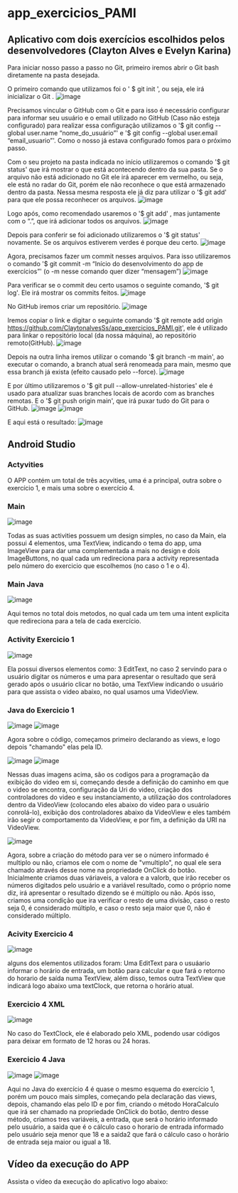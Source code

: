 # app_exercicios_PAMI
## Aplicativo com dois exercícios escolhidos pelos desenvolvedores (Clayton Alves e Evelyn Karina)

Para iniciar nosso passo a passo no Git, primeiro iremos abrir o Git bash diretamente na pasta desejada.

O primeiro comando que utilizamos foi o ' $ git init ', ou seja, ele irá inicializar o Git .
![image](https://github.com/ClaytonalvesSs/app_exercicios_PAMI/assets/127456560/3616d65d-4ad1-4459-b10c-28250cdf0cec)

Precisamos vincular o GitHub com o Git e para isso é necessário configurar para informar seu usuário e o email utilizado no GitHub (Caso não esteja configurado) para realizar essa configuração utilizamos o '$ git config --global user.name “nome_do_usuário”' e '$ git config --global user.email “email_usuario”'. Como o nosso já estava configurado fomos para o próximo passo.

Com o seu projeto na pasta indicada no início utilizaremos o comando '$ git status' que irá mostrar o que está acontecendo dentro da sua pasta. Se o arquivo não está adicionado no Git ele irá aparecer em vermelho, ou seja, ele está no radar do Git, porém ele não reconhece o que está armazenado dentro da pasta. Nessa mesma resposta ele já diz para utilizar o '$ git add' para que ele possa reconhecer os arquivos.
![image](https://github.com/ClaytonalvesSs/app_exercicios_PAMI/assets/127456560/cc8d38b4-14c4-4a5e-a5a0-85e9d01db045)

Logo após, como recomendado usaremos o '$ git add' , mas juntamente com o “.”, que irá adicionar todos os arquivos. 
![image](https://github.com/ClaytonalvesSs/app_exercicios_PAMI/assets/127456560/3c4162cd-fb43-4ec0-937b-eb8a1ff761a7)

Depois para conferir se foi adicionado utilizaremos o '$ git status' novamente. Se os arquivos estiverem verdes é porque deu certo.
![image](https://github.com/ClaytonalvesSs/app_exercicios_PAMI/assets/127456560/f68e21ce-14f0-435b-a59e-e027a394f915)

Agora, precisamos fazer um commit nesses arquivos. Para isso utilizaremos o comando '$ git commit -m “Início do desenvolvimento do app de exercícios”' (o -m nesse comando quer dizer “mensagem”)
![image](https://github.com/ClaytonalvesSs/app_exercicios_PAMI/assets/127456560/40fab2ed-7f01-42a5-b75b-5664f5002ebb)

Para verificar se o commit deu certo usamos o seguinte comando, '$ git log'. Ele irá mostrar os commits feitos.
![image](https://github.com/ClaytonalvesSs/app_exercicios_PAMI/assets/127456560/125facf2-48bf-4df1-9050-44380bb9c797)

No GitHub iremos criar um repositório.
![image](https://github.com/ClaytonalvesSs/app_exercicios_PAMI/assets/127456560/fd8b10f6-296d-4e50-87cd-1be44be5b930)

Iremos copiar o link e digitar o seguinte comando '$ git remote add origin https://github.com/ClaytonalvesSs/app_exercicios_PAMI.git', ele é utilizado para linkar o repositório local (da nossa máquina), ao repositório remoto(GitHub).
![image](https://github.com/ClaytonalvesSs/app_exercicios_PAMI/assets/127456560/2d6900a7-8f79-48d1-8bb9-b5ad532e9273)
 
Depois na outra linha iremos utilizar o comando '$ git branch -m main', ao executar o comando, a branch atual será renomeada para main, mesmo que essa branch já exista (efeito causado pelo --force). 
![image](https://github.com/ClaytonalvesSs/app_exercicios_PAMI/assets/127456560/b6748aa2-ab26-49cb-a364-4aa40f5af677)

E por último utilizaremos o '$ git pull --allow-unrelated-histories' ele é usado para atualizar suas branches locais de acordo com as branches remotas. E o '$ git push origin main', que irá puxar tudo do Git para o GitHub.
![image](https://github.com/ClaytonalvesSs/app_exercicios_PAMI/assets/127456560/df7ced93-997f-40c7-9460-d13418f79952)
![image](https://github.com/ClaytonalvesSs/app_exercicios_PAMI/assets/127456560/27121381-69af-4a62-b56f-1a60fb9e12fe)

E aqui está o resultado:
![image](https://github.com/ClaytonalvesSs/app_exercicios_PAMI/assets/127456560/3a84d953-4e8a-4e26-85f4-5d0c782e6d6d)

<h2>Android Studio</h2>
<h3>Actyvities</h3>
O APP contém um total de três acyvities, uma é a principal, outra sobre o exercício 1, e mais uma sobre o exercício 4.

<h3>Main</h3>

![image](https://github.com/ClaytonalvesSs/app_exercicios_PAMI/assets/128047894/a8ef9eeb-d81f-43bf-be1d-55213c2eaa3b)

Todas as suas activities possuem um design simples, no caso da Main, ela possui 4 elementos, uma TextView, indicando o tema do app, uma ImageView para dar uma complementada a mais no design e dois ImageButtons, no qual cada um redireciona para a activity representada pelo número do exercicio que escolhemos (no caso o 1 e o 4).

<h3>Main Java</h3>

![image](https://github.com/ClaytonalvesSs/app_exercicios_PAMI/assets/128047894/191649f2-34ea-42f4-b6b7-4844537b4709)

Aqui temos no total dois metodos, no qual cada um tem uma intent explicita que redireciona para a tela de cada exercício.


<H3>Activity Exercicio 1</H3>

![image](https://github.com/ClaytonalvesSs/app_exercicios_PAMI/assets/128047894/3cf7b36c-ce40-4178-9631-16a76614b1f7)

Ela possui diversos elementos como: 3 EditText, no caso 2 servindo para o usuário digitar os números e uma para apresentar o resultado que será gerado após o usuário clicar no botão, uma TextView indicando o usuário para que assista o video abaixo, no qual usamos uma VideoView.

<h3>Java do Exercicio 1</h3>

![image](https://github.com/ClaytonalvesSs/app_exercicios_PAMI/assets/128047894/54b7cd0b-8c43-4993-9082-e11ff0955b5c)
![image](https://github.com/ClaytonalvesSs/app_exercicios_PAMI/assets/128047894/f38c9aa8-94f1-4271-8796-afe7a5052004)

Agora sobre o código, começamos primeiro declarando as views, e logo depois "chamando" elas pela ID.



![image](https://github.com/ClaytonalvesSs/app_exercicios_PAMI/assets/128047894/4de1e65b-6a1e-4893-bcbb-1239b57d04c8)
![image](https://github.com/ClaytonalvesSs/app_exercicios_PAMI/assets/128047894/8c1c1b6e-0340-47a1-a04f-78a9375bd99c)

Nessas duas imagens acima, são os codigos para a programação da exibição do video em si, começando desde a definição do caminho em que o video se encontra, configuração da Uri do video, criação dos controladores do video e seu instanciamento, a utilização dos controladores dentro da VideoView (colocando eles abaixo do video para o usuário conrolá-lo), exibição dos controladores abaixo da VideoView e eles também irão segir o comportamento da VideoView, e por fim, a definição da URI na VideoView.

![image](https://github.com/ClaytonalvesSs/app_exercicios_PAMI/assets/128047894/9f01f254-bc65-43f6-bd9d-85daf9d1a528)

Agora, sobre a criação do método para ver se o número informado é multiplo ou não, criamos ele com o nome de "vmultiplo", no qual ele sera chamado através desse nome na propriedade OnClick do botão. Inicialmente criamos duas váriaveis, a valora e a valorb, que irão receber os números digitados pelo usuário e a variável resultado, como o próprio nome diz, irá apresentar o resultado dizendo se é múltiplo ou não. Após isso, criamos uma condição que ira verificar o resto de uma divisão, caso o resto seja 0, é considerado múltiplo, e caso o resto seja maior que 0, não é considerado múltiplo.


<h3>Acivity Exercicio 4</h3>

![image](https://github.com/ClaytonalvesSs/app_exercicios_PAMI/assets/128047894/edfdee26-36ce-4e58-abbd-9f4be4fa7ee2)

alguns dos elementos utilizados foram: Uma EditText para o usuáario informar o horário de entrada, um botão para calcular e que fará o retorno do horario de saída numa TextView, além disso, temos outra TextView que indicará logo abaixo uma textClock, que retorna o horário atual.

<h3>Exercicio 4 XML</h3>

![image](https://github.com/ClaytonalvesSs/app_exercicios_PAMI/assets/128047894/b5e5bef5-c4f1-4b48-a1b3-b7d4ca5d60b6)

No caso do TextClock, ele é elaborado pelo XML, podendo usar códigos para deixar em formato de 12 horas ou 24 horas.

<h3>Exercicio 4 Java</h3>

![image](https://github.com/ClaytonalvesSs/app_exercicios_PAMI/assets/128047894/f75d54cb-3527-4336-8868-e020e793f8c3)
![image](https://github.com/ClaytonalvesSs/app_exercicios_PAMI/assets/128047894/86a98f3a-234a-49cf-bd6d-94f5b16b38b3)

Aqui no Java do exercício 4 é quase o mesmo esquema do exercício 1, porém um pouco mais simples, começando pela declaração das views, depois, chamando elas pelo ID e por fim, criando o método HoraCalculo que irá ser chamado na propriedade OnClick do botão, dentro desse método, criamos tres variáveis, a entrada, que será o horário informado pelo usuário, a saida que é o cálculo caso o horario de entrada informado pelo usuário seja menor que 18 e a saida2 que fará o cálculo caso o horário de entrada seja maior ou igual a 18.

<h2>Vídeo da execução do APP</h2>
Assista o vídeo da execução do aplicativo logo abaixo:


